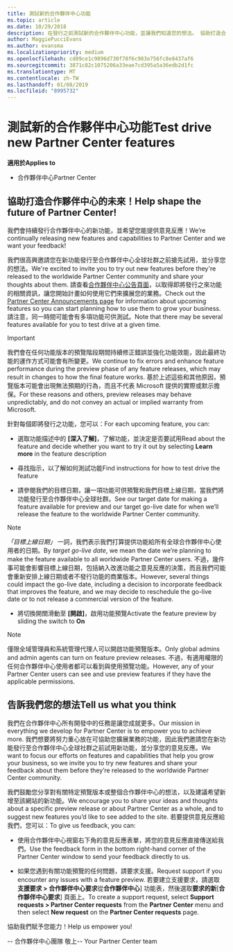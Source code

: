 ```yaml
---
title: 測試新的合作夥伴中心功能
ms.topic: article
ms.date: 10/29/2018
description: 在發行之前測試新的合作夥伴中心功能，並讓我們知道您的想法。 協助打造合作夥伴中心的未來！
author: MaggiePucciEvans
ms.author: evansma
ms.localizationpriority: medium
ms.openlocfilehash: cd09ce1c9896d730f78f6c983e756fc8e8437af6
ms.sourcegitcommit: 3871c82c1075206a33eae7cd395a5a36edb2d1fc
ms.translationtype: MT
ms.contentlocale: zh-TW
ms.lasthandoff: 01/08/2019
ms.locfileid: "8995732"
---
```

# <a name="test-drive-new-partner-center-features"></a><span data-ttu-id="13f31-104">測試新的合作夥伴中心功能</span><span class="sxs-lookup"><span data-stu-id="13f31-104">Test drive new Partner Center features</span></span>

**<span data-ttu-id="13f31-105">適用於</span><span class="sxs-lookup"><span data-stu-id="13f31-105">Applies to</span></span>**

- <span data-ttu-id="13f31-106">合作夥伴中心</span><span class="sxs-lookup"><span data-stu-id="13f31-106">Partner Center</span></span>

## <a name="help-shape-the-future-of-partner-center"></a><span data-ttu-id="13f31-107">協助打造合作夥伴中心的未來！</span><span class="sxs-lookup"><span data-stu-id="13f31-107">Help shape the future of Partner Center!</span></span>

<span data-ttu-id="13f31-108">我們會持續發行合作夥伴中心的新功能，並希望您能提供意見反應！</span><span class="sxs-lookup"><span data-stu-id="13f31-108">We’re continually releasing new features and capabilities to Partner Center and we want your feedback!</span></span> 

<span data-ttu-id="13f31-109">我們很高興邀請您在新功能發行至合作夥伴中心全球社群之前搶先試用，並分享您的想法。</span><span class="sxs-lookup"><span data-stu-id="13f31-109">We're excited to invite you to try out new features before they're released to the worldwide Partner Center community and share your thoughts about them.</span></span> <span data-ttu-id="13f31-110">請查看[合作夥伴中心公告頁面](https://partnercenter.microsoft.com/pcv/announcements)，以取得即將發行之來功能的相關資訊，讓您開始計畫如何使用它們來擴展您的業務。</span><span class="sxs-lookup"><span data-stu-id="13f31-110">Check out the [Partner Center Announcements page](https://partnercenter.microsoft.com/pcv/announcements) for information about upcoming features so you can start planning how to use them to grow your business.</span></span> <span data-ttu-id="13f31-111">請注意，同一時間可能會有多項功能可供測試。</span><span class="sxs-lookup"><span data-stu-id="13f31-111">Note that there may be several features available for you to test drive at a given time.</span></span>

> [!IMPORTANT]  
> <span data-ttu-id="13f31-112">我們會在任何功能版本的預覽階段期間持續修正錯誤並強化功能效能，因此最終功能的運作方式可能會有所變更。</span><span class="sxs-lookup"><span data-stu-id="13f31-112">We continue to fix errors and enhance feature performance during the preview phase of any feature releases, which may result in changes to how the final feature works.</span></span> <span data-ttu-id="13f31-113">基於上述這些和其他原因，預覽版本可能會出現無法預期的行為，而且不代表 Microsoft 提供的實際或默示擔保。</span><span class="sxs-lookup"><span data-stu-id="13f31-113">For these reasons and others, preview releases may behave unpredictably, and do not convey an actual or implied warranty from Microsoft.</span></span>

<span data-ttu-id="13f31-114">針對每個即將發行之功能，您可以：</span><span class="sxs-lookup"><span data-stu-id="13f31-114">For each upcoming feature, you can:</span></span>

- <span data-ttu-id="13f31-115">選取功能描述中的 **\[深入了解\]**，了解功能，並決定是否要試用</span><span class="sxs-lookup"><span data-stu-id="13f31-115">Read about the feature and decide whether you want to try it out by selecting **Learn more** in the feature description</span></span> 

- <span data-ttu-id="13f31-116">尋找指示，以了解如何測試功能</span><span class="sxs-lookup"><span data-stu-id="13f31-116">Find instructions for how to test drive the feature</span></span>

- <span data-ttu-id="13f31-117">請參閱我們的目標日期，讓一項功能可供預覽和我們目標上線日期，當我們將功能發行至合作夥伴中心全球社群。</span><span class="sxs-lookup"><span data-stu-id="13f31-117">See our target date for making a feature available for preview and our target go-live date for when we’ll release the feature to the worldwide Partner Center community.</span></span>

> [!NOTE]  
>  <span data-ttu-id="13f31-118">*「目標上線日期」* 一詞，我們表示我們打算提供功能給所有全球合作夥伴中心使用者的日期。</span><span class="sxs-lookup"><span data-stu-id="13f31-118">By *target go-live date*, we mean the date we’re planning to make the feature available to all worldwide Partner Center users.</span></span> <span data-ttu-id="13f31-119">不過，幾件事可能會影響目標上線日期，包括納入改進功能之意見反應的決策，而且我們可能會重新安排上線日期或者不發行功能的商業版本。</span><span class="sxs-lookup"><span data-stu-id="13f31-119">However, several things could impact the go-live date, including a decision to incorporate feedback that improves the feature, and we may decide to reschedule the go-live date or to not release a commercial version of the feature.</span></span>  

- <span data-ttu-id="13f31-120">將切換開關滑動至 **\[開啟\]**，啟用功能預覽</span><span class="sxs-lookup"><span data-stu-id="13f31-120">Activate the feature preview by sliding the switch to **On**</span></span>

> [!NOTE]  
>  <span data-ttu-id="13f31-121">僅限全域管理員和系統管理代理人可以開啟功能預覽版本。</span><span class="sxs-lookup"><span data-stu-id="13f31-121">Only global admins and admin agents can turn on feature preview releases.</span></span> <span data-ttu-id="13f31-122">不過，有適用權限的任何合作夥伴中心使用者都可以看到與使用預覽功能。</span><span class="sxs-lookup"><span data-stu-id="13f31-122">However, any of your Partner Center users can see and use preview features if they have the applicable permissions.</span></span>
 
## <a name="tell-us-what-you-think"></a><span data-ttu-id="13f31-123">告訴我們您的想法</span><span class="sxs-lookup"><span data-stu-id="13f31-123">Tell us what you think</span></span>

<span data-ttu-id="13f31-124">我們在合作夥伴中心所有開發中的任務是讓您成就更多。</span><span class="sxs-lookup"><span data-stu-id="13f31-124">Our mission in everything we develop for Partner Center is to empower you to achieve more.</span></span> <span data-ttu-id="13f31-125">我們想要將努力重心放在可協助您擴展業務的功能，因此我們邀請您在新功能發行至合作夥伴中心全球社群之前試用新功能，並分享您的意見反應。</span><span class="sxs-lookup"><span data-stu-id="13f31-125">We want to focus our efforts on features and capabilities that help you grow your business, so we invite you to try new features and share your feedback about them before they’re released to the worldwide Partner Center community.</span></span> 

<span data-ttu-id="13f31-126">我們鼓勵您分享對有關特定預覽版本或整個合作夥伴中心的想法，以及建議希望新增至該網站的新功能。</span><span class="sxs-lookup"><span data-stu-id="13f31-126">We encourage you to share your ideas and thoughts about a specific preview release or about Partner Center as a whole, and to suggest new features you’d like to see added to the site.</span></span> <span data-ttu-id="13f31-127">若要提供意見反應給我們，您可以：</span><span class="sxs-lookup"><span data-stu-id="13f31-127">To give us feedback, you can:</span></span>  

-   <span data-ttu-id="13f31-128">使用合作夥伴中心視窗右下角的意見反應表單，將您的意見反應直接傳送給我們。</span><span class="sxs-lookup"><span data-stu-id="13f31-128">Use the feedback form in the bottom right-hand corner of the Partner Center window to send your feedback directly to us.</span></span> 

-   <span data-ttu-id="13f31-129">如果您遇到有關功能預覽的任何問題，請要求支援。</span><span class="sxs-lookup"><span data-stu-id="13f31-129">Request support if you encounter any issues with a feature preview.</span></span> <span data-ttu-id="13f31-130">若要建立支援要求，請選取**支援要求 > 合作夥伴中心要求**從**合作夥伴中心**\] 功能表，然後選取**要求的新**[**合作夥伴中心要求**\] 頁面上。</span><span class="sxs-lookup"><span data-stu-id="13f31-130">To create a support request, select **Support requests > Partner Center requests** from the **Partner Center** menu and then select **New request** on the **Partner Center requests** page.</span></span>

<span data-ttu-id="13f31-131">協助我們賦予您能力！</span><span class="sxs-lookup"><span data-stu-id="13f31-131">Help us empower you!</span></span>

<span data-ttu-id="13f31-132">-- 合作夥伴中心團隊  敬上</span><span class="sxs-lookup"><span data-stu-id="13f31-132">-- Your Partner Center team</span></span>

